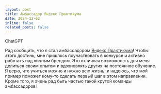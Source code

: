 ```yaml
---
layout: post
title: Амбассадор Яндекс Практикума
date: 2024-12-02
inline: false
related_posts: false
---
```


ChatGPT

Рад сообщить, что я стал амбассадором [Яндекс Практикума](https://practicum.yandex.ru/)! Чтобы этого достичь, мне пришлось поучаствовать в конкурсе и активно работать над личным брендом. Это отличная возможность для меня делиться своим опытом и вдохновлять других на постоянное обучение. Я верю, что учиться можно и нужно всю жизнь, и надеюсь, что мой пример поможет кому-то сделать первый шаг в этом направлении. Кроме того, я очень рад быть частью такой крутой команды амбассадоров!
